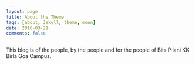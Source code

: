 ```yaml
---
layout: page
title: About the Theme
tags: [about, Jekyll, theme, moon]
date: 2016-03-21
comments: false
---
```


This blog is of the people, by the people and for the people of Bits Pilani KK Birla Goa Campus.

